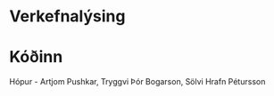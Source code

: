 # Verkefnalýsing




# Kóðinn






Hópur - Artjom Pushkar, Tryggvi Þór Bogarson, Sölvi Hrafn Pétursson
